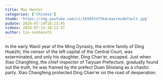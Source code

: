 ```yaml
---
title: Man Hunter
categories: ['Chinese']
thumb: 'https://img.youtube.com/vi/1659StU7Sk4/maxresdefault.jpg'
pudate: 2024-07-14T18:13:45
videos: 2024-07-14-18-12-37
author: tin-sokhavuth
---
```

In the early Wanli year of the Ming Dynasty, the entire family of Ding Huaizhi, the censor of the left capital of the Central Court, was exterminated, and only his daughter, Ding Chan'er, escaped. Just when Xiao Changfeng, the chief inspector of Taiyuan Prefecture, gradually found out the truth, he was framed by the prefect Duan Shixiang as a chaotic party. Xiao Changfeng protected Ding Chan'er on the road of desperation.